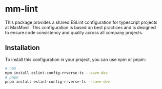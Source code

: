 # mm-lint

This package provides a shared ESLint configuration for typescript projects at MasMovil. This configuration is based on best practices and is designed to ensure code consistency and quality across all company projects.

## Installation

To install this configuration in your project, you can use npm or pnpm:

```sh
# npm
npm install eslint-config-rrverse-ts --save-dev
# pnpm
pnpm install eslint-config-rrverse-ts --save-dev
